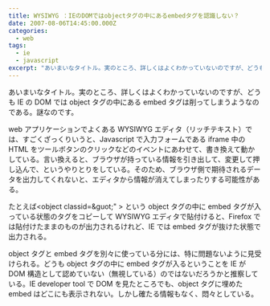 ```yaml
---
title: WYSIWYG ：IEのDOMではobjectタグの中にあるembedタグを認識しない？
date: 2007-08-06T14:45:00.000Z
categories:
  - web
tags:
  - ie
  - javascript
excerpt: "あいまいなタイトル。実のところ、詳しくはよくわかっていないのですが、どうもIEのDOMではobjectタグの中にあるembedタグは削ってしまうようなのである。謎なのです。  webアプリケーションでよくあるWYSIWYGエディタ（リッチテキスト）では、すごくざっくりいうと、Javascriptで入力フォームであるiframe中のHTMLをツールボタンのクリックなどのイベントにあわせて、書き換えて動かしている。言い換えると、ブラウザが持っている情報を引き出して、変更して押し込んで、というやりとりをしている。そのため、ブラウザ側で期待されるデータを出力してくれないと、エディタから情報が消えてしまったりする可能性がある。"
---
```


あいまいなタイトル。実のところ、詳しくはよくわかっていないのですが、どうも IE の DOM では object タグの中にある embed タグは削ってしまうようなのである。謎なのです。

web アプリケーションでよくある WYSIWYG エディタ（リッチテキスト）では、すごくざっくりいうと、Javascript で入力フォームである iframe 中の HTML をツールボタンのクリックなどのイベントにあわせて、書き換えて動かしている。言い換えると、ブラウザが持っている情報を引き出して、変更して押し込んで、というやりとりをしている。そのため、ブラウザ側で期待されるデータを出力してくれないと、エディタから情報が消えてしまったりする可能性がある。

たとえば<object classid=&guot;" ><embed></embed></object> という object タグの中に embed タグが入っている状態のタグをコピーして WYSIWYG エディタで貼付けると、Firefox では貼付けたままのものが出力されるけれど、IE では embed タグが抜けた状態で出力される。

object タグと embed タグを別々に使っている分には、特に問題ないように見受けられる。どうも object タグの中に embed タグが入るということを IE が DOM 構造として認めていない（無視している）のではないだろうかと推察している。IE developer tool で DOM を見たところでも、object タグに埋めた embed はどこにも表示されない。しかし確たる情報もなく、悶々としている。
